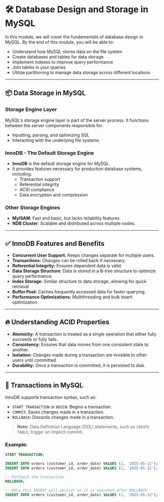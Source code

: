 # 🛠️ Database Design and Storage in MySQL

In this module, we will cover the fundamentals of database design in MySQL. By the end of this module, you will be able to:

- Understand how MySQL stores data on the file system
- Create databases and tables for data storage
- Implement indexes to improve query performance
- Join tables in your queries
- Utilize partitioning to manage data storage across different locations

---

## 📦 Data Storage in MySQL

### Storage Engine Layer
MySQL's storage engine layer is part of the server process. It functions between the server components responsible for:

- Inputting, parsing, and optimizing SQL
- Interacting with the underlying file systems

### InnoDB - The Default Storage Engine
- **InnoDB** is the default storage engine for MySQL.
- It provides features necessary for production database systems, including:
  - Transaction support
  - Referential integrity
  - ACID compliance
  - Data encryption and compression

### Other Storage Engines
- **MyISAM**: Fast and basic, but lacks reliability features.
- **NDB Cluster**: Scalable and distributed across multiple nodes.

---

## ✅ InnoDB Features and Benefits

- **Concurrent User Support:** Keeps changes separate for multiple users.
- **Transactions:** Changes can be rolled back if necessary.
- **Referential Integrity:** Ensures dependent data is valid.
- **Data Storage Structure:** Data is stored in a B-tree structure to optimize query performance.
- **Index Storage:** Similar structure to data storage, allowing for quick retrieval.
- **Buffer Pool:** Caches frequently accessed data for faster querying.
- **Performance Optimizations:** Multithreading and bulk insert optimization.

---

## 🔥 Understanding ACID Properties

- **Atomicity:** A transaction is treated as a single operation that either fully succeeds or fully fails.
- **Consistency:** Ensures that data moves from one consistent state to another.
- **Isolation:** Changes made during a transaction are invisible to other users until committed.
- **Durability:** Once a transaction is committed, it is persisted to disk.

---

## 📝 Transactions in MySQL

InnoDB supports transaction syntax, such as:

- `START TRANSACTION` or `BEGIN`: Begins a transaction.
- `COMMIT`: Saves changes made in a transaction.
- `ROLLBACK`: Discards changes made in a transaction.

> **Note:** Data Definition Language (DDL) statements, such as `CREATE TABLE`, trigger an implicit commit.

### Example:

```sql
START TRANSACTION;

INSERT INTO orders (customer_id, order_date) VALUES (1, '2025-05-12');
INSERT INTO orders (customer_id, order_date) VALUES (2, '2025-05-12');

-- Rollback the transaction
ROLLBACK;

-- Only this INSERT will persist as it is executed after ROLLBACK
INSERT INTO orders (customer_id, order_date) VALUES (3, '2025-05-12');
